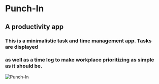 # Punch-In

## A productivity app

### This is a minimalistic task and time management app. Tasks are displayed 
### as well as a time log to make workplace prioritizing as simple as it should be.

![Punch-In](https://i.imgur.com/VaZlAOM.png)


